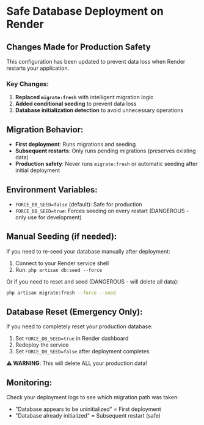 # Safe Database Deployment on Render

## Changes Made for Production Safety

This configuration has been updated to prevent data loss when Render restarts your application.

### Key Changes:

1. **Replaced `migrate:fresh`** with intelligent migration logic
2. **Added conditional seeding** to prevent data loss
3. **Database initialization detection** to avoid unnecessary operations

## Migration Behavior:

- **First deployment**: Runs migrations and seeding
- **Subsequent restarts**: Only runs pending migrations (preserves existing data)
- **Production safety**: Never runs `migrate:fresh` or automatic seeding after initial deployment

## Environment Variables:

- `FORCE_DB_SEED=false` (default): Safe for production
- `FORCE_DB_SEED=true`: Forces seeding on every restart (DANGEROUS - only use for development)

## Manual Seeding (if needed):

If you need to re-seed your database manually after deployment:

1. Connect to your Render service shell
2. Run: `php artisan db:seed --force`

Or if you need to reset and seed (DANGEROUS - will delete all data):
```bash
php artisan migrate:fresh --force --seed
```

## Database Reset (Emergency Only):

If you need to completely reset your production database:

1. Set `FORCE_DB_SEED=true` in Render dashboard
2. Redeploy the service
3. Set `FORCE_DB_SEED=false` after deployment completes

**⚠️ WARNING**: This will delete ALL your production data!

## Monitoring:

Check your deployment logs to see which migration path was taken:
- "Database appears to be uninitialized" = First deployment
- "Database already initialized" = Subsequent restart (safe)